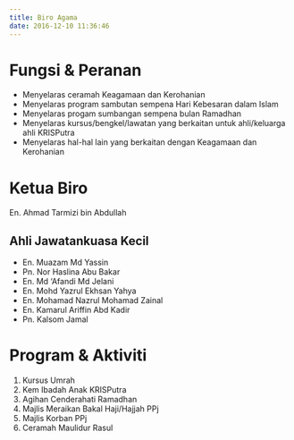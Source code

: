 ```yaml
---
title: Biro Agama
date: 2016-12-10 11:36:46
---
```

# Fungsi & Peranan
* Menyelaras ceramah Keagamaan dan Kerohanian
* Menyelaras program sambutan sempena Hari Kebesaran dalam Islam
* Menyelaras progam sumbangan sempena bulan Ramadhan
* Menyelaras kursus/bengkel/lawatan yang berkaitan untuk ahli/keluarga ahli KRISPutra
* Menyelaras hal-hal lain yang berkaitan dengan Keagamaan dan Kerohanian

# Ketua Biro
En. Ahmad Tarmizi bin Abdullah
## Ahli Jawatankuasa Kecil
* En. Muazam Md Yassin
* Pn. Nor Haslina Abu Bakar
* En. Md ‘Afandi Md Jelani
* En. Mohd Yazrul Ekhsan Yahya
* En. Mohamad Nazrul Mohamad Zainal
* En. Kamarul Ariffin Abd Kadir
* Pn. Kalsom Jamal

# Program & Aktiviti
1. Kursus Umrah
2. Kem Ibadah Anak KRISPutra
3. Agihan Cenderahati Ramadhan
4. Majlis Meraikan Bakal Haji/Hajjah PPj
5. Majlis Korban PPj
6. Ceramah Maulidur Rasul